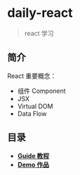 # daily-react
> react 学习

## 简介

React 重要概念：
- 组件 Component
- JSX
- Virtual DOM
- Data Flow

## 目录

- **[Guide 教程]()**
- **[Demo 作品]()**
